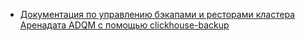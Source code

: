 - [Документация по управлению бэкапами и ресторами кластера Аренадата ADQM с помощью clickhouse-backup](docs/adqm%2Bclickhouse-backup.md)
